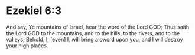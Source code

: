 # Ezekiel 6:3

And say, Ye mountains of Israel, hear the word of the Lord GOD; Thus saith the Lord GOD to the mountains, and to the hills, to the rivers, and to the valleys; Behold, I, [even] I, will bring a sword upon you, and I will destroy your high places.